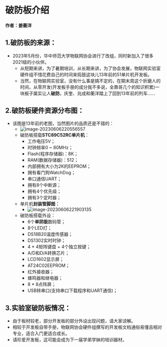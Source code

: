 # 破防板介绍

#### 作者：姜蘅洋

## 1.破防板的来源：

- 2023年5月份，华中师范大学物联网协会进行了改组，同时新加入了很多2021级的小伙伴。
  - 从短期来讲，为了暑期培训，从长期来讲，为了协会发展，物联网实验室硬件组不惜花费自己的时间来捣鼓这块儿13年前的51单片机开发板。
  - 当然，在物联网实验室，没有什么事是搞不定的，在期末周这个折磨人的时间，从零开发(开发板手册的成分我不多说，全靠哥几个的知识积累)一块板子属实让人**破防**，庆奎、兆成和蘅洋踏上了回到13年前的列车......

## 2.破防板硬件资源分布图：

- 该图是13年前的老图，当然图片的品质还是不错的：
  - ![image-20230606220556557](https://nickaljy-pictures.oss-cn-hangzhou.aliyuncs.com/image-20230606220556557.png)
  - 破防板搭载**STC89C52RC单片机**：
    - 工作电压5V；
    - 时钟频率0 ~ 80MHz；
    - Flash(程序存储器)：8K；
    - RAM(数据存储器)：512；
    - 内部拥有大小为2K的EEPROM；
    - 拥有看门狗WatchDog；
    - 串口通信UART；
    - 拥有8个中断源；
    - 拥有4个优先级；
    - 拥有3个定时器；
  - 单片机**封装管脚图：**
    - ![image-20230606221903135](https://nickaljy-pictures.oss-cn-hangzhou.aliyuncs.com/image-20230606221903135.png)
  - 破防板搭载外设：
    - 6个**单阴极**数码管；
    - 8个LED灯；
    - DS18B20温度传感器；
    - DS1302实时时钟；
    - 4 * 4矩阵键盘 + 4个独立按键；
    - A/D和D/A转换芯片；
    - LCD1602显示屏；
    - AT24C02EEPROM；
    - 红外接收器；
    - 蜂鸣器和继电器；
    - 8 * 8点阵屏；
    - USB转串口(支持串口下载程序和UART通信)；

## 3.实验室破防板情况：

- 由于板材较老，部分开发板的部分外设出现问题，请大家谅解。
- 相较于开发板自带手册，物联网协会硬件组撰写的开发板文档通俗易懂且相对专业，适合入门更适合成长。
- 请珍爱开发板，这可能会成为下一届学弟学妹的培训器材。

